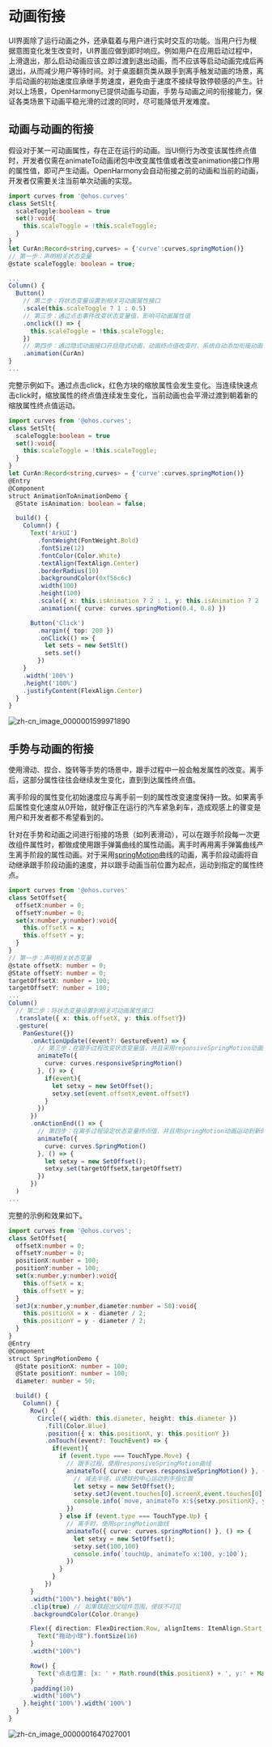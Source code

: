 # 动画衔接


UI界面除了运行动画之外，还承载着与用户进行实时交互的功能。当用户行为根据意图变化发生改变时，UI界面应做到即时响应。例如用户在应用启动过程中，上滑退出，那么启动动画应该立即过渡到退出动画，而不应该等启动动画完成后再退出，从而减少用户等待时间。对于桌面翻页类从跟手到离手触发动画的场景，离手后动画的初始速度应承继手势速度，避免由于速度不接续导致停顿感的产生。针对以上场景，OpenHarmony已提供动画与动画，手势与动画之间的衔接能力，保证各类场景下动画平稳光滑的过渡的同时，尽可能降低开发难度。


## 动画与动画的衔接

假设对于某一可动画属性，存在正在运行的动画。当UI侧行为改变该属性终点值时，开发者仅需在animateTo动画闭包中改变属性值或者改变animation接口作用的属性值，即可产生动画。OpenHarmony会自动衔接之前的动画和当前的动画，开发者仅需要关注当前单次动画的实现。


```ts
import curves from '@ohos.curves'
class SetSlt{
  scaleToggle:boolean = true
  set():void{
    this.scaleToggle = !this.scaleToggle;
  }
}
let CurAn:Record<string,curves> = {'curve':curves.springMotion()}
// 第一步：声明相关状态变量
@state scaleToggle: boolean = true;

...
Column() {
  Button()
    // 第二步：将状态变量设置到相关可动画属性接口
    .scale(this.scaleToggle ? 1 : 0.5)
    // 第三步：通过点击事件改变状态变量值，影响可动画属性值
    .onclick(() => {
      this.scaleToggle = !this.scaleToggle;
    })
    // 第四步：通过隐式动画接口开启隐式动画，动画终点值改变时，系统自动添加衔接动画
    .animation(CurAn)
}
...
```

完整示例如下。通过点击click，红色方块的缩放属性会发生变化。当连续快速点击click时，缩放属性的终点值连续发生变化，当前动画也会平滑过渡到朝着新的缩放属性终点值运动。


```ts
import curves from '@ohos.curves';
class SetSlt{
  scaleToggle:boolean = true
  set():void{
    this.scaleToggle = !this.scaleToggle;
  }
}
let CurAn:Record<string,curves> = {'curve':curves.springMotion()}
@Entry
@Component
struct AnimationToAnimationDemo {
  @State isAnimation: boolean = false;

  build() {
    Column() {
      Text('ArkUI')
        .fontWeight(FontWeight.Bold)
        .fontSize(12)
        .fontColor(Color.White)
        .textAlign(TextAlign.Center)
        .borderRadius(10)
        .backgroundColor(0xf56c6c)
        .width(100)
        .height(100)
        .scale({ x: this.isAnimation ? 2 : 1, y: this.isAnimation ? 2 : 1 })
        .animation({ curve: curves.springMotion(0.4, 0.8) })

      Button('Click')
        .margin({ top: 200 })
        .onClick(() => {
          let sets = new SetSlt()
          sets.set()
        })
    }
    .width('100%')
    .height('100%')
    .justifyContent(FlexAlign.Center)
  }
}
```

![zh-cn_image_0000001599971890](figures/zh-cn_image_0000001599971890.gif)



## 手势与动画的衔接

使用滑动、捏合、旋转等手势的场景中，跟手过程中一般会触发属性的改变。离手后，这部分属性往往会继续发生变化，直到到达属性终点值。

离手阶段的属性变化初始速度应与离手前一刻的属性改变速度保持一致。如果离手后属性变化速度从0开始，就好像正在运行的汽车紧急刹车，造成观感上的骤变是用户和开发者都不希望看到的。

针对在手势和动画之间进行衔接的场景（如列表滑动），可以在跟手阶段每一次更改组件属性时，都做成使用跟手弹簧曲线的属性动画。离手时再用离手弹簧曲线产生离手阶段的属性动画。对于采用[springMotion](../reference/apis/js-apis-curve.md#curvesspringmotion9)曲线的动画，离手阶段动画将自动继承跟手阶段动画的速度，并以跟手动画当前位置为起点，运动到指定的属性终点。


```ts
import curves from '@ohos.curves'
class SetOffset{
  offsetX:number = 0;
  offsetY:number = 0;
  set(x:number,y:number):void{
    this.offsetX = x;
    this.offsetY = y;
  }
}
// 第一步：声明相关状态变量
@state offsetX: number = 0;
@State offsetY: number = 0;
targetOffsetX: number = 100;
targetOffsetY: number = 100;
...
Column() 
  // 第二步：将状态变量设置到相关可动画属性接口
  .translate({ x: this.offsetX, y: this.offsetY})
  .gesture(
    PanGesture({})
      .onActionUpdate((event?: GestureEvent) => {
        // 第三步：在跟手过程改变状态变量值，并且采用reponsiveSpringMotion动画运动到新的值
        animateTo({
          curve: curves.responsiveSpringMotion()
        }, () => {
          if(event){
            let setxy = new SetOffset();
            setxy.set(event.offsetX,event.offsetY)
          }
        })
      })
      .onActionEnd(() => {
        // 第四步：在离手过程设定状态变量终点值，并且用springMotion动画运动到新的值，springMotion动画将继承跟手阶段的动画速度
        animateTo({
          curve: curves.SpringMotion()
        }, () => {
          let setxy = new SetOffset();
          setxy.set(targetOffsetX,targetOffsetY)
        })
      })
  )
...
```

完整的示例和效果如下。


```ts
import curves from '@ohos.curves';
class SetOffset{
  offsetX:number = 0;
  offsetY:number = 0;
  positionX:number = 100;
  positionY:number = 100;
  set(x:number,y:number):void{
    this.offsetX = x;
    this.offsetY = y;
  }
  setJ(x:number,y:number,diameter:number = 50):void{
    this.positionX = x - diameter / 2;
    this.positionY = y - diameter / 2;
  }
}
@Entry
@Component
struct SpringMotionDemo {
  @State positionX: number = 100;
  @State positionY: number = 100;
  diameter: number = 50;

  build() {
    Column() {
      Row() {
        Circle({ width: this.diameter, height: this.diameter })
          .fill(Color.Blue)
          .position({ x: this.positionX, y: this.positionY })
          .onTouch((event?: TouchEvent) => {
            if(event){
              if (event.type === TouchType.Move) {
                // 跟手过程，使用responsiveSpringMotion曲线
                animateTo({ curve: curves.responsiveSpringMotion() }, () => {
                  // 减去半径，以使球的中心运动到手指位置
                  let setxy = new SetOffset();
                  setxy.setJ(event.touches[0].screenX,event.touches[0].screenY,this.diameter)
                  console.info(`move, animateTo x:${setxy.positionX}, y:${setxy.positionY}`);
                })
              } else if (event.type === TouchType.Up) {
                // 离手时，使用springMotion曲线
                animateTo({ curve: curves.springMotion() }, () => {
                  let setxy = new SetOffset();
                  setxy.set(100,100)
                  console.info(`touchUp, animateTo x:100, y:100`);
                })
              }
            }
          })
      }
      .width("100%").height("80%")
      .clip(true) // 如果球超出父组件范围，使球不可见
      .backgroundColor(Color.Orange)

      Flex({ direction: FlexDirection.Row, alignItems: ItemAlign.Start, justifyContent: FlexAlign.Center }) {
        Text("拖动小球").fontSize(16)
      }
      .width("100%")

      Row() {
        Text('点击位置: [x: ' + Math.round(this.positionX) + ', y:' + Math.round(this.positionY) + ']').fontSize(16)
      }
      .padding(10)
      .width("100%")
    }.height('100%').width('100%')
  }
}
```

![zh-cn_image_0000001647027001](figures/zh-cn_image_0000001647027001.gif)
